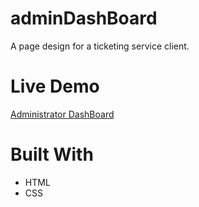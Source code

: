 # adminDashBoard

A page design for a ticketing service client.

# Live Demo

<a href="https://ggnino.github.io/adminDashBoard/" target="_blank" rel="no-referrer">Administrator DashBoard</a>

# Built With

<ul>
<li>HTML</li>
<li>CSS</li>
</ul>
